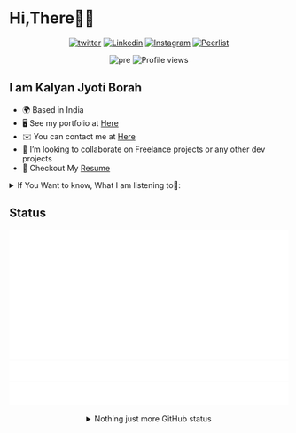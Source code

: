 # Hi,There👋👋

<div align="center">

[![twitter](https://img.shields.io/badge/twitter-black?style=flat&logo=twitter)](https://twitter.com/kalyan_borah_RR)
[![Linkedin](https://img.shields.io/badge/linkedin-black?style=flat&logo=linkedin)](https://www.linkedin.com/in/kalyan-jyoti-borah-3595b5178/)
[![Instagram](https://img.shields.io/badge/instagram-black?style=flat&logo=instagram)](https://www.linkedin.com/in/kalyan-jyoti-borah-3595b5178/)
[![Peerlist](https://github-readme-badge.peerlist.io/api/kalyan)](https://peerlist.io/kalyan)
  
![pre](https://img.shields.io/github/followers/kalyan-velu?label=Followers&style=social)
![Profile views](https://gpvc.arturio.dev/Kalyan-velu)

</div>

<!-- <div align="left">

<a href="https://app.daily.dev/kalyan-v">
  <img src="https://github.com/Kalyan-velu/Kalyan-velu/blob/main/devcard.svg" align="right" width="300" alt="Kalyan Jyoti Borah's Dev Card"/>
</a>

</div> -->


## I am Kalyan Jyoti Borah
  - 🌍  Based in India
  - 🖥️  See my portfolio at [Here](https://kalyanborah.netlify.app)
  - ✉️  You can contact me at [Here](mailto:kalyanborah456@gmail.com)
  - 🤝  I’m looking to collaborate on Freelance projects or any other dev projects
  - 📝 Checkout My <a href="https://drive.google.com/file/d/16zv3LjSx7qjM9RPVGiQ2sS0hW7NK9dRs/view?usp=share_link">Resume</a>

<details>
<summary> If You Want to know, What I am listening to🍃: </summary>

### *Spotify*

[![spotify-github-profile](https://spotify-github-profile.vercel.app/api/view?uid=31klyonozioc7r26lj2nk4xyorte&cover_image=true&theme=natemoo-re&show_offline=true&background_color=121212&bar_color=173860&bar_color_cover=true)](https://github.com/kittinan/spotify-github-profile)

<!-- ### *Discord* -->

</details>

## Status

![Metrics](https://github.com/Kalyan-velu/Kalyan-velu/blob/main/github-metrics.svg)
![Topics](/metrics.plugin.topics.svg)
![Notable contributions](/notable.svg)
<!-- ![Achievements](/achievements.svg) -->
<!-- <img src="/metrics.plugin.topics.icons.svg" width="150%" alt="Starred Topics"> -->


<details align="center">

<summary> Nothing just more GitHub status </summary>

### Streak Status
  
![streak-status](https://github-readme-streak-stats.herokuapp.com/?user=kalyan-velu&theme=black-ice&hide_border=true&stroke=0000&background=060A0CD0"/>)
  
### Productive Time
  
![productive-time](https://github-profile-summary-cards.vercel.app/api/cards/productive-time?username=kalyan-velu&theme=github_dark)

### Profile Details
  
![Profile Details](https://github-profile-summary-cards.vercel.app/api/cards/profile-details?username=kalyan-velu&theme=github_dark)
  
</details>




